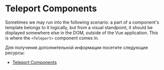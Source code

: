 # Teleport Components

Sometimes we may run into the following scenario: a part of a component's template belongs to it logically, but from a visual standpoint, it should be displayed somewhere else in the DOM, outside of the Vue application. This is where the `<Teleport>` component comes in.

Для получения дополнительной информации посетите следующие ресурсы:

- [Teleport Components](https://vuejs.org/guide/built-ins/teleport.html)
